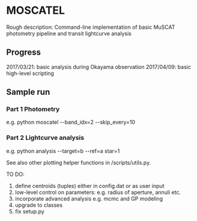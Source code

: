 # MOSCATEL
Rough description:
Command-line implementation of basic MuSCAT photometry pipeline and transit lightcurve analysis

## Progress
2017/03/21: basic analysis during Okayama observation
2017/04/09: basic high-level scripting

## Sample run
### Part 1 Photometry
e.g. python moscatel --band_idx=2 --skip_every=10
### Part 2 Lightcurve analysis
e.g. python analysis --target=b --ref=a star=1

See also other plotting helper functions in /scripts/utils.py.

TO DO: 
1. define centroids (tuples) either in config.dat or as user input
2. low-level control on parameters: e.g. radius of aperture, annuli etc.
3. incorporate advanced analysis e.g. mcmc and GP modeling
4. upgrade to classes
5. fix setup.py

